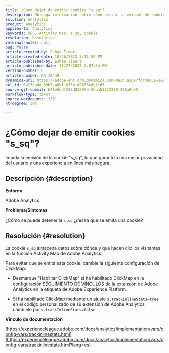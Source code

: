 ```yaml
---
title: ¿Cómo dejar de emitir cookies "s_sq"?
description: Obtenga información sobre cómo evitar la emisión de cookies 's_sq'.
solution: Analytics
product: Analytics
applies-to: Analytics
keywords: KCS, Activity Map, s_sq, cookie
resolution: Resolution
internal-notes: null
bug: false
article-created-by: Eshaa Tiwari
article-created-date: 10/26/2023 5:11:59 PM
article-published-by: Eshaa Tiwari
article-published-date: 11/22/2023 2:07:34 PM
version-number: 6
article-number: KA-19449
dynamics-url: https://adobe-ent.crm.dynamics.com/main.aspx?forceUCI=1&pagetype=entityrecord&etn=knowledgearticle&id=3b2861c3-2274-ee11-9ae7-6045bd0063aa
exl-id: 6a27ea0d-39b5-40bf-875b-d9653c0b1fd3
source-git-commit: b71e5edf236d0169fef3bba53212360f478a8b35
workflow-type: tm+mt
source-wordcount: '139'
ht-degree: 38%

---
```


# ¿Cómo dejar de emitir cookies &quot;s_sq&quot;?


Impida la emisión de la cookie &quot;s_sq&quot;, lo que garantiza una mejor privacidad del usuario y una experiencia en línea más segura.

## Descripción {#description}


<b>Entorno</b>

Adobe Analytics

<b>Problema/Síntomas</b>

¿Cómo se puede detener la `s_sq` ¿desea que se emita una cookie?


## Resolución {#resolution}


La cookie `s_sq` almacena datos sobre dónde y qué hacen clic los visitantes en la función Activity Map de Adobe Analytics.

Para evitar que se emita esta cookie, cambie la siguiente configuración de ClickMap:

- Desmarque &quot;Habilitar ClickMap&quot; si ha habilitado ClickMap en la configuración SEGUIMIENTO DE VÍNCULOS de la extensión de Adobe Analytics en la etiqueta de Adobe Experience Platform.

- Si ha habilitado ClickMap mediante un ajuste `s.trackInlineStats=true` en el código personalizado de su extensión de Adobe Analytics, cámbielo por `s.trackInlineStats=false`.

<b>Vínculo de documentación</b>

[https://experienceleague.adobe.com/docs/analytics/implementation/vars/config-vars/trackinlinestats.html](https://experienceleague.adobe.com/docs/analytics/implementation/vars/config-vars/trackinlinestats.html?lang=es)
